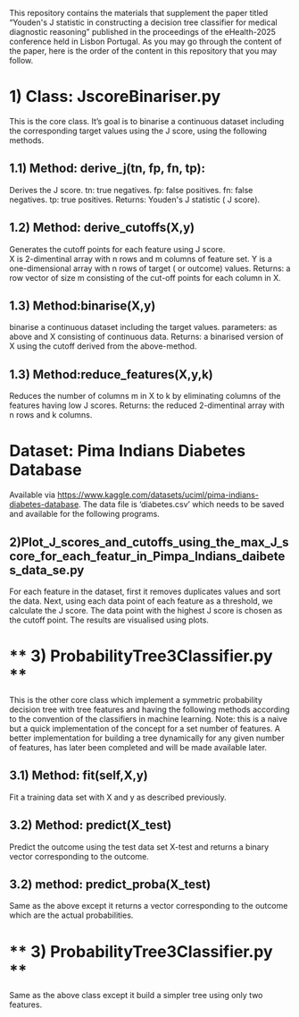 This repository contains the materials that supplement the paper titled “Youden's J statistic in constructing a decision tree classifier for medical diagnostic reasoning” published in the proceedings of the eHealth-2025 conference held in Lisbon Portugal. 
As you may go through the content of the paper, here is the order of the content in this repository that you may follow.

**1) Class: JscoreBinariser.py**
============================
This is the core class. It’s goal is to binarise a continuous dataset including the corresponding target values using the J score, using the following methods.

1.1) Method: derive_j(tn, fp, fn, tp): 
------------------------------
Derives the J score.
tn: true negatives.
fp: false positives.
fn: false negatives.
tp: true positives.
Returns: Youden's J statistic ( J score).

1.2) Method: derive_cutoffs(X,y)
--------------------------------
Generates the cutoff points for each feature using J score.  
X is 2-dimentinal array with n rows and m columns of feature set.
Y is a one-dimensional  array with n rows of target ( or outcome) values.
Returns: a row vector of size m consisting of the cut-off points for each column in X. 

1.3) Method:binarise(X,y)
-------------------------
binarise a continuous dataset including the target values.
parameters: as above and X consisting of continuous data.
Returns: a binarised version of X using the cutoff derived from the above-method.

1.3) Method:reduce_features(X,y,k)
----------------------------------
Reduces the number of columns m in X to k by eliminating columns of the features having low J scores. 
Returns: the reduced 2-dimentinal array with n rows and k columns.


**Dataset: Pima Indians Diabetes Database**
==========================================
Available via https://www.kaggle.com/datasets/uciml/pima-indians-diabetes-database. The data file is ‘diabetes.csv’ which needs to be saved and available for the following programs. 

**2)Plot_J_scores_and_cutoffs_using_the_max_J_score_for_each_featur_in_Pimpa_Indians_daibetes_data_se.py**
--------------------------------------------------------------------------------------------------------
For each feature in the dataset, first it removes duplicates values and sort the data. Next, using each data point of each feature as a threshold, we calculate the J score. The data point with the highest J score is chosen as the cutoff point. The results are visualised using plots.



** 3) ProbabilityTree3Classifier.py **
======================================
This is the other core class which implement a symmetric probability decision tree with tree features and having the following methods according to the convention of the classifiers in machine learning. 
Note: this is a naive but a quick implementation of the concept for a set number of features. A better implementation for building a tree dynamically for any given number of features, has later been completed and will be made available later.

3.1) Method: fit(self,X,y)
--------------------------
Fit a training data set with X and y as described previously.

3.2) Method: predict(X_test)
--------------------
Predict the outcome using the test data set X-test and returns a binary vector corresponding to the outcome.

 3.2) method: predict_proba(X_test)
 ----------------------------------
Same as the above except it returns a vector corresponding to the outcome which are the actual probabilities.

** 3) ProbabilityTree3Classifier.py **
=====================================
Same as the above class except it build a simpler tree using only two features. 



